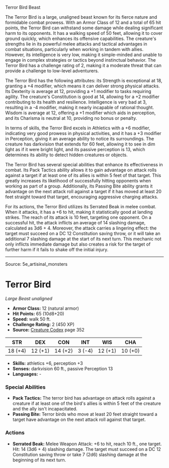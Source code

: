 <MonsterName/>Terror Bird</MonsterName>
<CreatureType/>Beast</CreatureType>

<summary>The Terror Bird is a large, unaligned beast known for its fierce nature and formidable combat prowess. With an Armor Class of 12 and a total of 65 hit points, the Terror Bird can withstand some damage while dealing significant harm to its opponents. It has a walking speed of 50 feet, allowing it to cover ground quickly, which enhances its offensive capabilities. The creature's strengths lie in its powerful melee attacks and tactical advantages in combat situations, particularly when working in tandem with allies. However, its intelligence is very low, making it simple-minded and unable to engage in complex strategies or tactics beyond instinctual behavior. The Terror Bird has a challenge rating of 2, making it a moderate threat that can provide a challenge to low-level adventurers.</summary>

<detail>

The Terror Bird has the following attributes: its Strength is exceptional at 18, granting a +4 modifier, which means it can deliver strong physical attacks. Its Dexterity is average at 12, providing a +1 modifier to tasks requiring agility. The creature's Constitution is good at 14, allowing for a +2 modifier contributing to its health and resilience. Intelligence is very bad at 3, resulting in a -4 modifier, making it nearly incapable of rational thought. Wisdom is average at 12, offering a +1 modifier which aids in perception, and its Charisma is neutral at 10, providing no bonus or penalty.

In terms of skills, the Terror Bird excels in Athletics with a +6 modifier, indicating very good prowess in physical activities, and it has a +3 modifier in Perception, giving it an average ability to notice its surroundings. The creature has darkvision that extends for 60 feet, allowing it to see in dim light as if it were bright light, and its passive perception is 13, which determines its ability to detect hidden creatures or objects.

The Terror Bird has several special abilities that enhance its effectiveness in combat. Its Pack Tactics ability allows it to gain advantage on attack rolls against a target if at least one of its allies is within 5 feet of that target. This greatly increases its likelihood of successfully hitting opponents when working as part of a group. Additionally, its Passing Bite ability grants it advantage on the next attack roll against a target if it has moved at least 20 feet straight toward that target, encouraging aggressive charging attacks.

For its actions, the Terror Bird utilizes its Serrated Beak in melee combat. When it attacks, it has a +6 to hit, making it statistically good at landing strikes. The reach of its attack is 10 feet, targeting one opponent. On a successful hit, the attack inflicts an average of 14 slashing damage, calculated as 3d6 + 4. Moreover, the attack carries a lingering effect: the target must succeed on a DC 12 Constitution saving throw, or it will take an additional 7 slashing damage at the start of its next turn. This mechanic not only inflicts immediate damage but also creates a risk for the target of further harm if it fails to shake off the initial injury.</detail>



---

Source: 5e_artisinal_monsters

# Terror Bird

*Large* *Beast* *unaligned*

- **Armor Class:** 12 (natural armor)
- **Hit Points:** 65 (10d8+20)
- **Speed:** walk 50 ft.
- **Challenge Rating:** 2 (450 XP)
- **Source:** [Creature Codex](https://koboldpress.com/kpstore/product/creature-codex-for-5th-edition-dnd) page 352

| STR | DEX | CON | INT | WIS | CHA |
| --- | --- | --- | --- | --- | --- |
| 18 (+4) | 12 (+1) | 14 (+2) | 3 (-4) | 12 (+1) | 10 (+0) |

- **Skills:** athletics +6, perception +3
- **Senses:** darkvision 60 ft., passive Perception 13
- **Languages:** -

### Special Abilities

- **Pack Tactics:** The terror bird has advantage on attack rolls against a creature if at least one of the bird's allies is within 5 feet of the creature and the ally isn't incapacitated.
- **Passing Bite:** Terror birds who move at least 20 feet straight toward a target have advantage on the next attack roll against that target.

### Actions

- **Serrated Beak:** Melee Weapon Attack: +6 to hit, reach 10 ft., one target. Hit: 14 (3d6 + 4) slashing damage. The target must succeed on a DC 12 Constitution saving throw or take 7 (2d6) slashing damage at the beginning of its next turn.




